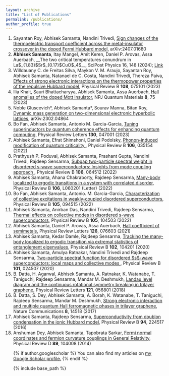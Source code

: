 ```yaml
---
layout: archive
title: "List of Publications"
permalink: /publications/
author_profile: true
---
```


<ol> <li> Sayantan Roy, Abhisek Samanta, Nandini Trivedi, <a href="https://arxiv.org/abs/2407.01680"> Sign changes of the thermoelectric transport coefficient across the metal-insulator crossover in the doped Fermi Hubbard model</a>, arXiv:2407.01680 </li>
                                                
<li> <b>Abhisek Samanta</b>, Itay Mangel, Amit Keren, Daniel P. Arovas, Assa Auerbach, __The two critical temperatures conundrum in La$_{1.83}$Sr$_{0.17}$CuO$_4$__, SciPost Physics 16, 148 (2024); <a href="https://scipost.org/SciPostPhys.16.6.148"> Link </a>  </li>

<li> Willdauany C. de Freitas Silva, Maykon V. M. Araujo, Sayantan Roy, Abhisek Samanta, Natanael de C. Costa, Nandini Trivedi, Thereza Paiva, <a href="https://journals.aps.org/prb/abstract/10.1103/PhysRevB.108.075101"> Effects of strong electronic interactions on the thermopower properties of the repulsive Hubbard model</a>, Physical Review B <b>108</b>, 075101 (2023) </li>

<li> Ilia Khait, Sauri Bhattacharyya, Abhisek Samanta, Assa Auerbach, <a href= "https://www.nature.com/articles/s41535-023-00611-5"> Hall anomalies of the doped Mott insulator</a>, NPJ Quantum Materials <b>8</b>, 75 (2023) </li>

<li> Noble Gluscevich*, Abhisek Samanta*, Sourav Manna, Bitan Roy, <a href= "https://arxiv.org/abs/2302.04864"> Dynamic mass generation on two-dimensional electronic hyperbolic lattices</a>, arXiv:2302.04864 </li>

<li> Bo Fan, Abhisek Samanta, Antonio M. Garcia-Garcia, <a href= "https://journals.aps.org/prl/abstract/10.1103/PhysRevLett.130.047001"> Tuning superinductors by quantum coherence effects for enhancing quantum computing</a>, Physical Review Letters <b>130</b>, 047001 (2023) </li>

<li> Abhisek Samanta, Efrat Shimshoni, Daniel Podolsky, <a href= "https://journals.aps.org/prb/abstract/10.1103/PhysRevB.106.035154"> Phonon-induced modification of quantum criticality </a>, Physical Review B <b>106</b>, 035154 (2022) </li>

<li> Prathyush P. Poduval, Abhisek Samanta, Prashant Gupta, Nandini Trivedi, Rajdeep Sensarma, <a href= "https://journals.aps.org/prb/abstract/10.1103/PhysRevB.106.064512"> Subgap two-particle spectral weight in disordered s-wave superconductors: Insights from mode coupling approach </a>, Physical Review B <b>106</b>, 064512 (2022) </li>

<li> Abhisek Samanta, Ahana Chakraborty, Rajdeep Sensarma, <a href= "https://journals.aps.org/prb/abstract/10.1103/PhysRevB.106.L060201"> Many-body localized to ergodic transitions in a system with correlated disorder</a>, Physical Review B <b>106</b>, L060201 (Letter) (2022) </li>

<li> Bo Fan, Abhisek Samanta, Antonio. M. Garcia-Garcia, <a href= "https://journals.aps.org/prb/abstract/10.1103/PhysRevB.105.094515"> Characterization of collective excitations in weakly-coupled disordered superconductors</a>, Physical Review B <b>105</b>, 094515 (2022) </li>

<li> Abhisek Samanta, Anirban Das, Nandini Trivedi, Rajdeep Sensarma, <a href= "https://journals.aps.org/prb/abstract/10.1103/PhysRevB.105.104503"> Thermal effects on collective modes in disordered s-wave superconductors</a>, Physical Review B <b>105</b>, 104503 (2022) </li>

<li> Abhisek Samanta, Daniel P. Arovas, Assa Auerbach, <a href= "https://journals.aps.org/prl/abstract/10.1103/PhysRevLett.126.076603"> Hall coefficient of semimetals</a>, Physical Review Letters <b>126</b>, 076603 (2021) </li>

<li> Abhisek Samanta, Kedar Damle, Rajdeep Sensarma, <a href= "https://journals.aps.org/prb/abstract/10.1103/PhysRevB.102.104201"> Tracking the many-body localized to ergodic transition via extremal statistics of entanglement eigenvalues</a>, Physical Review B <b>102</b>, 104201 (2020) </li>

<li> Abhisek Samanta, Amulya Ratnakar, Nandini Trivedi and Rajdeep Sensarma, <a href= "https://journals.aps.org/prb/abstract/10.1103/PhysRevB.101.024507"> Two-particle spectral function for disordered $s$-wave superconductors: local maps and collective modes </a>, Physical Review B <b>101</b>, 024507 (2020) </li>

<li> B. Datta, H. Agarwal, Abhisek Samanta, A. Ratnakar, K. Watanabe, T. Taniguchi, Rajdeep Sensarma, Mandar M. Deshmukh, <a href= "https://journals.aps.org/prl/abstract/10.1103/PhysRevLett.121.056801"> Landau level diagram and the continuous rotational symmetry breaking in trilayer graphene</a>, Physical Review Letters <b>121</b>, 056801 (2018) </li>

<li> B. Datta, S. Dey, Abhisek Samanta, A. Borah, K. Watanabe, T. Taniguchi, Rajdeep Sensarma, Mandar M. Deshmukh, <a href= "https://www.nature.com/articles/ncomms14518"> Strong electronic interaction and multiple quantum Hall ferromagnetic phases in trilayer graphene</a>, Nature Communications <b>8</b>, 14518 (2017) </li>

<li> Abhisek Samanta, Rajdeep Sensarma, <a href= "https://journals.aps.org/prb/abstract/10.1103/PhysRevB.94.224517"> Superconductivity from doublon condensation in the ionic Hubbard model</a>, Physical Review B <b>94</b>, 224517 (2016) </li>

<li> Anshuman Dey, Abhisek Samanta, Tapobrata Sarkar, <a href= "https://journals.aps.org/prd/abstract/10.1103/PhysRevD.89.104008"> Fermi normal coordinates and fermion curvature couplings in General Relativity</a>, Physical Review D <b>89</b>, 104008 (2014) </li>

{% if author.googlescholar %}
  You can also find my articles on <u><a href="{{author.googlescholar}}">my Google Scholar profile</a>.</u>
{% endif %}

{% include base_path %}
